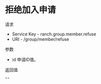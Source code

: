 # 拒绝加入申请

请求
- Service Key - ranch.group.member.refuse
- URI - /group/member/refuse

参数
- id 申请ID值。

返回值
```text
""
```
